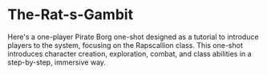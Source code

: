 # The-Rat-s-Gambit
Here's a one-player Pirate Borg one-shot designed as a tutorial to introduce players to the system, focusing on the Rapscallion class. This one-shot introduces character creation, exploration, combat, and class abilities in a step-by-step, immersive way.
